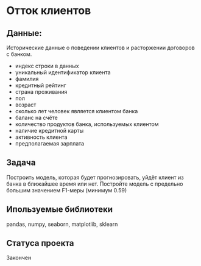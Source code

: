 # Отток клиентов

## Данные:
Исторические данные о поведении клиентов и расторжении договоров с банком.

* индекс строки в данных
* уникальный идентификатор клиента
* фамилия
* кредитный рейтинг
* страна проживания
* пол
* возраст
* сколько лет человек является клиентом банка
* баланс на счёте
* количество продуктов банка, используемых клиентом
* наличие кредитной карты
* активность клиента
* предполагаемая зарплата

## Задача
Построить модель, которая будет прогнозировать, уйдёт клиент из банка в ближайшее время или нет.
Постройте модель с предельно большим значением F1-меры (минимум 0.59)

## Ипользуемые библиотеки 
pandas, numpy, seaborn, matplotlib, sklearn

## Cтатуса проекта 
Закончен
